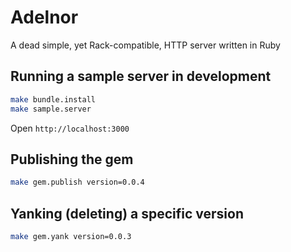 # Adelnor

A dead simple, yet Rack-compatible, HTTP server written in Ruby

## Running a sample server in development

```bash
make bundle.install
make sample.server
```

Open `http://localhost:3000`

## Publishing the gem

```bash
make gem.publish version=0.0.4
```

## Yanking (deleting) a specific version

```bash
make gem.yank version=0.0.3
```
